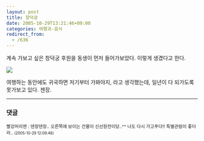 ```yaml
---
layout: post
title: 창덕궁
date: 2005-10-29T13:21:46+09:00
categories: 여행과-음식
redirect_from:
  - /636
---
```


계속 가보고 싶은 창덕궁 후원을 동생이 먼저 들어가보았다. 이렇게 생겼다고 한다.

<a href=http://naushika.egloos.com/1163570><img src=http://pds2.egloos.com/pds/1/200510/27/68/a0001668_12494438.jpg border=0></a>

여행하는 동안에도 귀국하면 저기부터 가봐야지, 라고 생각했는데, 일년이 다 되가도록 못가보고 있다. 젠장.

* * *

### 댓글



<!--- cmt:1049 --->
<!--- mail: --->
<!--- parent:0 --->

<small class=comment>빨강머리앤 : 덴장덴장.. 오른쪽에 보이는 건물이 신선원전이당..^^ 나도 다시 가고푸다!! 특별관람이 좋더라.. <small>(2005-10-29 12:09:46)</small></small>

